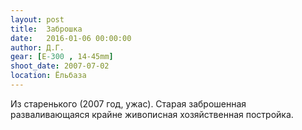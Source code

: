 ```yaml
---
layout: post
title:  Заброшка
date:   2016-01-06 00:00:00
author: Д.Г.
gear: [E-300 , 14-45mm]
shoot_date: 2007-07-02
location: Ёльбаза
---
```


Из старенького (2007 год, ужас). Старая заброшенная разваливающаяся крайне живописная хозяйственная постройка.